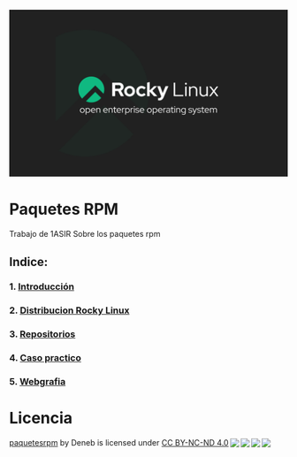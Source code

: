 ![rockylinux](/img/rockylinux.png)
# Paquetes RPM
Trabajo de 1ASIR Sobre los paquetes rpm

## Indice:
### 1. [Introducción](/documentos/introducción.md)
### 2. [Distribucion Rocky Linux](/documentos/distro.md)
### 3. [Repositorios](/documentos/repos.md)
### 4. [Caso practico](/documentos/cp.md)
### 5. [Webgrafia](/documentos/web.md)

# Licencia
<p xmlns:cc="http://creativecommons.org/ns#" xmlns:dct="http://purl.org/dc/terms/"><a property="dct:title" rel="cc:attributionURL" href="https://github.com/Xicobot/paquetesrpm.git">paquetesrpm</a> by <span property="cc:attributionName">Deneb</span> is licensed under <a href="http://creativecommons.org/licenses/by-nc-nd/4.0/?ref=chooser-v1" target="_blank" rel="license noopener noreferrer" style="display:inline-block;">CC BY-NC-ND 4.0<img style="height:22px!important;margin-left:3px;vertical-align:text-bottom;" src="https://mirrors.creativecommons.org/presskit/icons/cc.svg?ref=chooser-v1"><img style="height:22px!important;margin-left:3px;vertical-align:text-bottom;" src="https://mirrors.creativecommons.org/presskit/icons/by.svg?ref=chooser-v1"><img style="height:22px!important;margin-left:3px;vertical-align:text-bottom;" src="https://mirrors.creativecommons.org/presskit/icons/nc.svg?ref=chooser-v1"><img style="height:22px!important;margin-left:3px;vertical-align:text-bottom;" src="https://mirrors.creativecommons.org/presskit/icons/nd.svg?ref=chooser-v1"></a></p>
